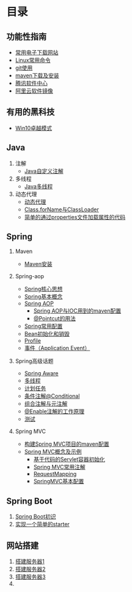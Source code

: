 # 目录
## 功能性指南

- [常用电子下载网站](./Resources/常用电子书下载网站.md)
- [Linux常用命令](https://www.linuxcool.com/)
- [git使用](./Resources/软件工具----git下载与使用.md)
- [maven下载及安装](./Resources/maven下载及安装.md)
- [腾讯软件中心](https://pc.qq.com/)
- [阿里云软件镜像](https://developer.aliyun.com/mirror/)

## 有用的黑科技

- [Win10卓越模式](./resources/Win10卓越模式.md)

## Java

1. 注解
   - [Java自定义注解](./Javase/Java自定义注解.md)
2. 多线程
   - [Java多线程](./Javase/多线程/Java多线程.md)
3. 动态代理
   - [动态代理](./JavaWeb/Spring框架/动态代理.md)
   - [Class.forName与ClassLoader](./JavaWeb/Spring框架/Class.forName与ClassLoader.md)
   - [简单的通过properties文件加载属性的代码](./JavaWeb/Spring框架/简单的通过properties文件加载属性的代码.md)



## Spring

1. Maven
  
   - [Maven安装](./JavaWeb/Maven安装.md)
2. Spring-aop
   - [Spring核心思想](./JavaWeb/Spring框架/Spring核心思想.md)
   - [Spring基本概念](./JavaWeb/Spring框架/Spring重要知识点.md)
   - [Spring AOP](./JavaWeb/Spring框架/SpringAOP.md)
     - [Spring AOP与IOC用到的maven配置](./JavaWeb/Spring框架/SpringAOP与IOC用到的maven配置.md)
     - [@Pointcut的用法](./JavaWeb/Spring框架/@PointCut的用法.md)
   - [Spring常用配置](./JavaWeb/Spring框架/Spring常用配置.md)
   - [Bean初始化和销毁](./JavaWeb/Spring框架/Bean初始化和销毁.md)
   - [Profile](./JavaWeb/Spring框架/Profile.md)
   - [事件（Application Event）](./JavaWeb/Spring框架/事件ApplicationEvent.md)
3. Spring高级话题

   - [Spring Aware](./JavaWeb/Spring框架/SpringAware.md)
   - [多线程](./JavaWeb/Spring框架/多线程.md)
   - [计划任务](./JavaWeb/Spring框架/计划任务.md)
   - [条件注解@Conditional](./JavaWeb/Spring框架/条件注解@Conditional.md)
   - [组合注解与元注解](./JavaWeb/Spring框架/组合注解与元注解.md)
   - [@Enable注解的工作原理](./JavaWeb/Spring框架/Enable注解的工作原理.md)
   - [测试](./JavaWeb/Spring框架/测试.md)
4. Spring MVC
   - [构建Spring MVC项目的maven配置](./JavaWeb/SpringMVC/构建SpringMVC项目的maven配置.md)
   - [Spring MVC概念及示例](./JavaWeb/SpringMVC/SpringMVC4.md)
     - [基于代码的Servlet容器初始化](./JavaWeb/SpringMVC/各部分详解/基于代码的Servlet容器初始化.md)
     - [Spring MVC常用注解](./JavaWeb/SpringMVC/各部分详解/SpringMVC的常用注解.md)
     - [RequestMapping](./JavaWeb/SpringMVC/各部分详解/RequestMapping.md)
     - [SpringMVC基本配置](./JavaWeb/SpringMVC/各部分详解/SpringMVC基本配置.md)

## Spring Boot

1. [Spring Boot初识](./SpringBoot/SpringBoot.md)
2. [实现一个简单的starter](./SpringBoot/实现一个简单的starter.md)

## 网站搭建

1. [搭建服务器1](./NetService/搭建云服务器一.md)
2. [搭建服务器2](./NetService/搭建云服务器二.md)
3. [搭建服务器3](./NetService/搭建云服务器三.md)
4. 


